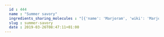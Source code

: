 ```yaml
---
  id : 444
  name : "Summer savory"
  ingredients_sharing_molecules : "[{'name': 'Marjoram', 'wiki': 'Marjoram', 'id': 335, 'category': 'Spice', 'common_molecules': [89594, 6549, 5280443, 5280598, 10364, 6054, 7284, 527, 638278, 6072, 637775, 80790, 5363388, 644104, 5280511, 650, 7461, 5367719, 13144, 442355, 64685, 4788, 159055, 61020, 247, 8452, 11142, 853433, 638011, 1889, 15394, 5280445, 637566, 240, 33931, 7462, 5365811, 8130, 798, 6569, 2758, 441005, 6561, 6448, 637542, 441484, 22311, 261491, 107971, 5284639, 10448, 11463, 338, 7288, 7463, 8815, 11552, 79803, 1110, 6050, 6654, 6986, 5318042, 31260, 2345, 5280863, 442501, 784, 8857, 11527, 439341, 7150, 1549026, 126, 998, 7847, 445070, 768, 18818, 323, 11230, 1183, 5281515, 9862, 5281708, 637511, 31253, 5284503, 802, 180, 72, 61503, 643941, 999, 439246, 244, 8768, 26447, 439263, 1130, 454, 643820, 6251, 878, 444539, 14896, 18635, 7858, 6989, 6616, 10393, 5315892, 11509, 8723, 6184, 643779, 107, 439533, 11128, 7654]}, {'name': 'Oregano', 'wiki': 'Oregano', 'id': 337, 'category': 'Spice', 'common_molecules': [89594, 6549, 5280443, 5280598, 10364, 6054, 7284, 527, 638278, 6072, 637775, 80790, 5363388, 644104, 5280511, 650, 7461, 5367719, 13144, 442355, 64685, 4788, 159055, 61020, 247, 8452, 11142, 853433, 638011, 1889, 15394, 5280445, 637566, 240, 33931, 7462, 5365811, 8130, 798, 6569, 2758, 441005, 6561, 6448, 637542, 441484, 22311, 261491, 107971, 5284639, 10448, 11463, 338, 7288, 7463, 8815, 11552, 79803, 1110, 6050, 6654, 6986, 5318042, 31260, 2345, 5280863, 442501, 784, 8857, 11527, 439341, 7150, 1549026, 126, 998, 7847, 445070, 768, 18818, 323, 11230, 1183, 5281515, 9862, 5281708, 637511, 31253, 5284503, 802, 180, 72, 61503, 643941, 999, 439246, 244, 8768, 26447, 439263, 1130, 454, 643820, 6251, 878, 444539, 14896, 18635, 7858, 6989, 6616, 10393, 5315892, 11509, 8723, 6184, 643779, 107, 439533, 11128, 7654]}, {'name': 'Hyssop Oil', 'wiki': 'Hyssopus_officinalis', 'id': 112, 'category': 'Essential Oil', 'common_molecules': [89594, 6549, 5280443, 5280598, 10364, 6054, 7284, 527, 638278, 6072, 637775, 5363388, 644104, 5280511, 650, 7461, 5367719, 13144, 64685, 4788, 159055, 61020, 247, 8452, 11142, 853433, 638011, 1889, 15394, 5280445, 637566, 12389, 240, 33931, 7462, 5365811, 8130, 798, 6569, 2758, 441005, 6561, 6448, 637542, 441484, 22311, 261491, 107971, 5284639, 10448, 11463, 338, 7288, 7463, 8815, 11552, 79803, 1110, 6050, 6654, 6986, 5318042, 31260, 2345, 5280863, 442501, 784, 8857, 11527, 439341, 7150, 1549026, 126, 998, 7847, 445070, 768, 18818, 323, 11230, 1183, 5281515, 9862, 5281708, 637511, 31253, 5284503, 802, 180, 72, 61503, 643941, 999, 439246, 244, 8768, 26447, 439263, 454, 643820, 6251, 878, 444539, 14896, 18635, 7858, 6989, 6616, 10393, 5315892, 11509, 8723, 6184, 643779, 107, 439533, 11128, 7654]}, {'name': 'Rosemary', 'wiki': 'Rosemary', 'id': 264, 'category': 'Herb', 'common_molecules': [89594, 6549, 5280443, 5280598, 10364, 6054, 7284, 527, 638278, 6072, 637775, 5363388, 644104, 5280511, 650, 7461, 5367719, 13144, 442355, 64685, 4788, 159055, 61020, 247, 8452, 11142, 853433, 638011, 1889, 15394, 5280445, 637566, 240, 33931, 7462, 5365811, 8130, 798, 6569, 2758, 441005, 6561, 6448, 637542, 441484, 22311, 261491, 107971, 5284639, 10448, 11463, 338, 7288, 7463, 11552, 79803, 1110, 6050, 6654, 6986, 5318042, 31260, 2345, 5280863, 442501, 784, 8857, 11527, 439341, 7150, 1549026, 126, 998, 7847, 445070, 768, 18818, 323, 11230, 1183, 5281515, 9862, 5281708, 637511, 31253, 5284503, 802, 180, 72, 61503, 643941, 999, 439246, 244, 8768, 26447, 439263, 1130, 454, 643820, 6251, 878, 444539, 14896, 18635, 7858, 6989, 6616, 10393, 5315892, 11509, 8723, 6184, 643779, 107, 439533, 11128, 7654]}, {'name': 'Laurel', 'wiki': 'Laurus_nobilis', 'id': 305, 'category': 'Plant', 'common_molecules': [89594, 6549, 5280443, 5280598, 10364, 6054, 7284, 527, 638278, 6072, 637775, 5363388, 644104, 5280511, 650, 7461, 5367719, 13144, 442355, 64685, 4788, 159055, 61020, 247, 8452, 11142, 853433, 638011, 1889, 15394, 5280445, 637566, 12389, 240, 33931, 7462, 5365811, 8130, 798, 6569, 2758, 441005, 6561, 6448, 637542, 441484, 22311, 107971, 5284639, 10448, 11463, 338, 7288, 7463, 8815, 11552, 79803, 1110, 6050, 6654, 6986, 5318042, 31260, 2345, 5280863, 442501, 784, 8857, 439341, 7150, 1549026, 126, 998, 7847, 445070, 768, 18818, 323, 11230, 1183, 5281515, 9862, 5281708, 637511, 31253, 5284503, 802, 180, 72, 61503, 643941, 999, 439246, 244, 8768, 26447, 439263, 1130, 454, 643820, 6251, 878, 444539, 14896, 18635, 7858, 6989, 6616, 10393, 5315892, 11509, 8723, 6184, 643779, 107, 439533, 11128, 7654]}]"
  slug : summer-savory
  date : 2019-03-26T08:47:11+01:00
---
```



